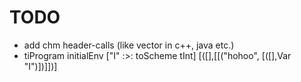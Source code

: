 # TODO

- add chm header-calls (like vector<int> in c++, java etc.)
- tiProgram initialEnv ["I" :>: toScheme tInt] [([],[[("hohoo", [([],Var "I")])]])]
